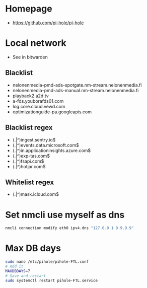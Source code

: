 # Homepage
- https://github.com/pi-hole/pi-hole

# Local network
- See in bitwarden

## Blacklist
- nelonenmedia-pmd-ads-spotgate.nm-stream.nelonenmedia.fi
- nelonenmedia-pmd-ads-manual.nm-stream.nelonenmedia.fi
- playback2.a2d.tv
- a-fds.youborafds01.com
- log.core.cloud.vewd.com
- optimizationguide-pa.googleapis.com

## Blacklist regex
- (\.|^)ingest\.sentry\.io$
- (\.|^)events\.data\.microsoft\.com$
- (\.|^)in\.applicationinsights\.azure\.com$
- (\.|^)exp-tas\.com$
- (\.|^)fsapi\.com$
- (\.|^)hotjar\.com$

## Whitelist regex
- (\.|^)mask\.icloud\.com$

# Set nmcli use myself as dns
```bash
nmcli connection modify eth0 ipv4.dns "127.0.0.1 9.9.9.9"
```

# Max DB days
```bash
sudo nano /etc/pihole/pihole-FTL.conf
# Add it
MAXDBDAYS=7
# Save and restart
sudo systemctl restart pihole-FTL.service
```
